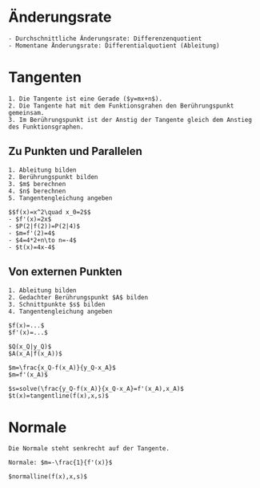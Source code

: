 # Änderungsrate
~~~ad-important
- Durchschnittliche Änderungsrate: Differenzenquotient
- Momentane Änderungsrate: Differentialquotient (Ableitung)
~~~
# Tangenten
~~~ad-help
1. Die Tangente ist eine Gerade ($y=mx+n$).
2. Die Tangente hat mit dem Funktionsgrahen den Berührungspunkt gemeinsam.
3. Im Berührungspunkt ist der Anstig der Tangente gleich dem Anstieg des Funktionsgraphen.
~~~
## Zu Punkten und Parallelen
~~~ad-important
1. Ableitung bilden
2. Berührungspunkt bilden
3. $m$ berechnen
4. $n$ berechnen
5. Tangentengleichung angeben
~~~

~~~ad-example
$$f(x)=x^2\quad x_0=2$$
- $f'(x)=2x$
- $P(2|f(2))=P(2|4)$
- $m=f'(2)=4$
- $4=4*2+n\to n=-4$
- $t(x)=4x-4$
~~~
## Von externen Punkten
~~~ad-important
1. Ableitung bilden
2. Gedachter Berührungspunkt $A$ bilden
3. Schnittpunkte $s$ bilden
4. Tangentengleichung angeben
~~~

~~~ad-help
$f(x)=...$
$f'(x)=...$

$Q(x_Q|y_Q)$
$A(x_A|f(x_A))$

$m=\frac{x_Q-f(x_A)}{y_Q-x_A}$
$m=f'(x_A)$

$s=solve(\frac{y_Q-f(x_A)}{x_Q-x_A}=f'(x_A),x_A)$
$t(x)=tangentline(f(x),x,s)$
~~~
# Normale
~~~ad-important
Die Normale steht senkrecht auf der Tangente.
~~~

~~~ad-info
Normale: $m=-\frac{1}{f'(x)}$
~~~

~~~ad-help
$normalline(f(x),x,s)$
~~~
